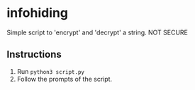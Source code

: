 # infohiding
Simple script to 'encrypt' and 'decrypt' a string. NOT SECURE
## Instructions
1. Run ```python3 script.py```
2. Follow the prompts of the script.
